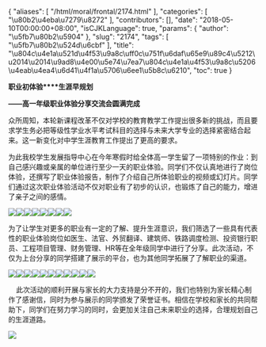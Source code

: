 {
    "aliases": [
        "/html/moral/frontal/2174.html"
    ],
    "categories": [
        "\u80b2\u4eba\u7279\u8272"
    ],
    "contributors": [],
    "date": "2018-05-10T00:00:00+08:00",
    "isCJKLanguage": true,
    "params": {
        "author": "\u5fb7\u80b2\u5904"
    },
    "slug": "2174",
    "tags": [
        "\u5fb7\u80b2\u524d\u6cbf"
    ],
    "title": "\u804c\u4e1a\u521d\u4f53\u9a8c\uff0c\u751f\u6daf\u65e9\u89c4\u5212\u2014\u2014\u9ad8\u4e00\u5e74\u7ea7\u804c\u4e1a\u4f53\u9a8c\u5206\u4eab\u4ea4\u6d41\u4f1a\u5706\u6ee1\u5b8c\u6210",
    "toc": true
}

**职业初体验****生涯早规划**




**——高一年级****职业体验分享交流会圆满****完成**




众所周知，本轮新课程改革不仅对学校的教育教学工作提出很多新的挑战，而且要求学生务必把等级性学业水平考试科目的选择与未来大学专业的选择紧密结合起来。这一新变化对中学生涯教育工作提出了更高的要求。




为此我校学生发展指导中心在今年寒假时给全体高一学生留了一项特别的作业：到自己感兴趣或亲属的单位进行至少一天的职业体验。同学们不仅认真地进行了岗位体验，还撰写了职业体验报告，制作了介绍自己所体验职业的视频或幻灯片。同学们通过这次职业体验活动不仅对职业有了初步的认识，也锻炼了自己的能力，增进了亲子之间的感情。




![](https://cdn.tfls.online/mirror/full/7991f8601dec1a370378b069f194b9063dbfe99c.jpg)![](https://cdn.tfls.online/mirror/full/5a143db4f38e8fa500ba7bf7464a7e89424708e6.jpg)![](https://cdn.tfls.online/mirror/full/957f72fb382f36565737cd0861c3ac80493366f0.jpg)![](https://cdn.tfls.online/mirror/full/4637f3ecca72a97661bff30d2df1a5ccb4ccee44.jpg)![](https://cdn.tfls.online/mirror/full/6676a79b53dc841f0e8048c6ad0521842cba42c3.jpg)![](https://cdn.tfls.online/mirror/full/00bfda35051305dd0c01d0d158e5a28a5d73bb0e.jpg)![](https://cdn.tfls.online/mirror/full/5a73395f328448909d444055cbc4d820d2bcad73.jpg)![](https://cdn.tfls.online/mirror/full/84aa2398eb2d2ab5cc0d2153f790a44a3a0c527c.jpg)




为了让学生对更多的职业有一定的了解、提升生涯意识，我们筛选了一些具有代表性的职业体验岗位如医生、法官、外贸翻译、建筑师、铁路调度检测、投资银行职员、工程项目管理、财务管理、HR等在全年级同学中进行了分享。此次活动，不仅为上台分享的同学搭建了展示的平台，也为其他同学拓展了了解职业的渠道。




![](https://cdn.tfls.online/mirror/full/a9befa7630ac700ba93be49d89c92b7b28a7062b.jpg)![](https://cdn.tfls.online/mirror/full/d93612482b56792a5d4105a98bd649168456b3ae.jpg)![](https://cdn.tfls.online/mirror/full/959f8c29bc5f9e8bfbdb041aae86f43e37c49122.jpg)![](https://cdn.tfls.online/mirror/full/293c5931e2c42321b9c9e3a2587f9f62c42538d2.jpg)![](https://cdn.tfls.online/mirror/full/508d21a3a384542cf84236a613f7689467932d4a.jpg)![](https://cdn.tfls.online/mirror/full/2a170c6a3a113162e34d4e3d41d6bb33ae191b21.jpg)![](https://cdn.tfls.online/mirror/full/ae25d611753c5a220e3eb2487f6a2aacff249f67.jpg)![](https://cdn.tfls.online/mirror/full/ecf31da0855fd495b71174661711a2362215f96e.jpg)![](https://cdn.tfls.online/mirror/full/d8b977e8aa6e93f2c4d1e6e01dfe10e8955977f3.jpg)![](https://cdn.tfls.online/mirror/full/ec412037b9346f8378409b87f819ef4bbbc15527.jpg)![](https://cdn.tfls.online/mirror/full/84894a45380868c8c99aa432131d7b75d65a408c.jpg)




    此次活动的顺利开展与家长的大力支持是分不开的，我们也特别为家长精心制作了感谢信，同时为参与展示的同学颁发了荣誉证书。相信在学校和家长的共同帮助下，同学们在努力学习的同时，会更加关注自己未来职业的选择，合理规划自己的生涯道路。




![](https://cdn.tfls.online/mirror/full/aae5df6ef01778a75d7935944ec099e618a7e0da.jpg)



  
